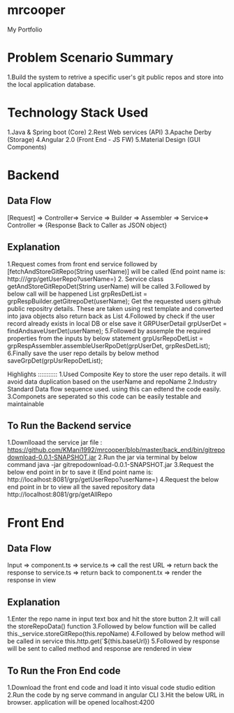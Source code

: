 # mrcooper
My Portfolio

Problem Scenario Summary
=======================
1.Build the system to retrive a specific user's git public repos and store into the local application database.


Technology Stack Used
======================
1.Java & Spring boot (Core)
2.Rest Web services (API)
3.Apache Derby (Storage)
4.Angular 2.0 (Front End - JS FW)
5.Material Design (GUI Components)


Backend
========

Data Flow
---------

[Request] => Controller=> Service => Builder => Assembler => Service=> Controller => {Response Back to Caller as JSON object}

Explanation
-----------
1.Request comes from front end service followed by [fetchAndStoreGitRepo(String userName)] will be called
(End point name is: http://<hostName>/grp/getUserRepo?userName=<repoName>)
2. Service class getAndStoreGitRepoDet(String userName) will be called
3.Followed by below call will be happened
List<GRPDetFetchResponseDTO> grpResDetList = grpRespBuilder.getGitrepoDet(userName);
Get the requested users github public repositry details. These are taken using rest template and
converted into java objects also return back as List<GRPDetFetchResponseDTO>
4.Followed by check if the user record already exists in local DB or else save it
GRPUserDetail grpUserDet = findAndsaveUserDet(userName);
5.Followed by assemple the required properties from the inputs by below statement
grpUsrRepoDetList = grpRespAssembler.assembleUserRpoDet(grpUserDet, grpResDetList);
6.Finally save the user repo details by below method
saveGrpDet(grpUsrRepoDetList);

Highlights
:::::::::::
1.Used Composite Key to store the user repo details. it will avoid data duplication based on the userName and repoName
2.Industry Standard Data flow sequence used. using this can edtend the code easily.
3.Componets are seperated so this code can be easily testable and maintainable


To Run the Backend service 
---------------------------
1.Downlloaad the service jar file : 
https://github.com/KMani1992/mrcooper/blob/master/back_end/bin/gitrepodownload-0.0.1-SNAPSHOT.jar
2.Run the jar via terminal by below command
java -jar gitrepodownload-0.0.1-SNAPSHOT.jar
3.Request the below end point in br to save it
(End point name is: http://localhost:8081/grp/getUserRepo?userName=<repoName>)
4.Request the below end point in br to view all the saved repository data
http://localhost:8081/grp/getAllRepo

Front End
=========

Data Flow
---------

Input => component.ts => service.ts => call the rest URL => return back the response to service.ts
=> return back to component.tx => render the response in view

Explanation
-----------
1.Enter the repo name in input text box and hit the store button
2.It will call the storeRepoData() function
3.Followed by below function will be called
 this._service.storeGitRepo(this.repoName)
4.Followed by below method will be called in service
this.http.get(`${this.baseUrl})
5.Followed by response will be sent to called method and response are rendered in view

To Run the Fron End code
------------------------
1.Download the front end code and load it into visual code studio edition
2.Run the code by ng serve command in angular CLI
3.Hit the below URL in browser. application will be opened
localhost:4200



